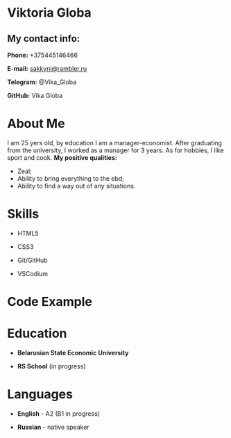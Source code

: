 Viktoria Globa
================
My contact info:
-----------------
**Phone:** +375445146466

**E-mail:** sakkyni@rambler.ru

**Telegram:** @Vika_Globa

**GitHub:** Vika Globa


About Me
=============
I am 25 yers old, by education I am a manager-economist. After graduating from the university, I worked as a manager for 3 years. As for hobbies, I like sport and cook.
**My positive qualities:**
* Zeal;
* Ability to bring everything to the ebd;
* Ability to find a way out of any situations.

Skills
==============
* HTML5

* CSS3

* Git/GitHub

* VSCodium

Code Example
==============


Education
=========
* **Belarusian State Economic University**

* **RS School** (in progress)

Languages
==========
* **English** - A2 (B1 in progress)

* **Russian** - native speaker

